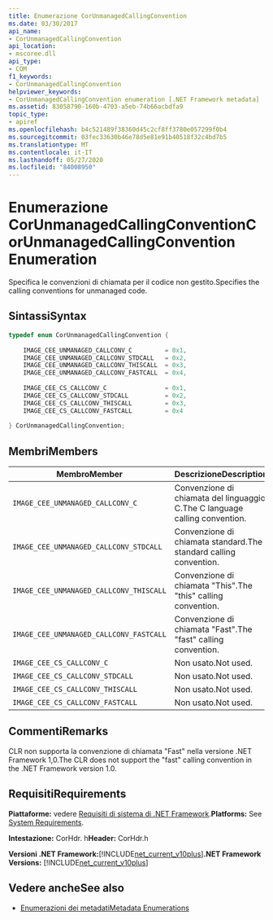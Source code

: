 ```yaml
---
title: Enumerazione CorUnmanagedCallingConvention
ms.date: 03/30/2017
api_name:
- CorUnmanagedCallingConvention
api_location:
- mscoree.dll
api_type:
- COM
f1_keywords:
- CorUnmanagedCallingConvention
helpviewer_keywords:
- CorUnmanagedCallingConvention enumeration [.NET Framework metadata]
ms.assetid: 83058790-160b-4703-a5eb-74b66acbdfa9
topic_type:
- apiref
ms.openlocfilehash: b4c521489f38360d45c2cf8ff3780e057299f0b4
ms.sourcegitcommit: 03fec33630b46e78d5e81e91b40518f32c4bd7b5
ms.translationtype: MT
ms.contentlocale: it-IT
ms.lasthandoff: 05/27/2020
ms.locfileid: "84008950"
---
```

# <a name="corunmanagedcallingconvention-enumeration"></a><span data-ttu-id="e11ff-102">Enumerazione CorUnmanagedCallingConvention</span><span class="sxs-lookup"><span data-stu-id="e11ff-102">CorUnmanagedCallingConvention Enumeration</span></span>
<span data-ttu-id="e11ff-103">Specifica le convenzioni di chiamata per il codice non gestito.</span><span class="sxs-lookup"><span data-stu-id="e11ff-103">Specifies the calling conventions for unmanaged code.</span></span>  
  
## <a name="syntax"></a><span data-ttu-id="e11ff-104">Sintassi</span><span class="sxs-lookup"><span data-stu-id="e11ff-104">Syntax</span></span>  
  
```cpp  
typedef enum CorUnmanagedCallingConvention {  
  
    IMAGE_CEE_UNMANAGED_CALLCONV_C         = 0x1,  
    IMAGE_CEE_UNMANAGED_CALLCONV_STDCALL   = 0x2,  
    IMAGE_CEE_UNMANAGED_CALLCONV_THISCALL  = 0x3,  
    IMAGE_CEE_UNMANAGED_CALLCONV_FASTCALL  = 0x4,  
  
    IMAGE_CEE_CS_CALLCONV_C                = 0x1,  
    IMAGE_CEE_CS_CALLCONV_STDCALL          = 0x2,  
    IMAGE_CEE_CS_CALLCONV_THISCALL         = 0x3,  
    IMAGE_CEE_CS_CALLCONV_FASTCALL         = 0x4  
  
} CorUnmanagedCallingConvention;  
```  
  
## <a name="members"></a><span data-ttu-id="e11ff-105">Membri</span><span class="sxs-lookup"><span data-stu-id="e11ff-105">Members</span></span>  
  
|<span data-ttu-id="e11ff-106">Membro</span><span class="sxs-lookup"><span data-stu-id="e11ff-106">Member</span></span>|<span data-ttu-id="e11ff-107">Descrizione</span><span class="sxs-lookup"><span data-stu-id="e11ff-107">Description</span></span>|  
|------------|-----------------|  
|`IMAGE_CEE_UNMANAGED_CALLCONV_C`|<span data-ttu-id="e11ff-108">Convenzione di chiamata del linguaggio C.</span><span class="sxs-lookup"><span data-stu-id="e11ff-108">The C language calling convention.</span></span>|  
|`IMAGE_CEE_UNMANAGED_CALLCONV_STDCALL`|<span data-ttu-id="e11ff-109">Convenzione di chiamata standard.</span><span class="sxs-lookup"><span data-stu-id="e11ff-109">The standard calling convention.</span></span>|  
|`IMAGE_CEE_UNMANAGED_CALLCONV_THISCALL`|<span data-ttu-id="e11ff-110">Convenzione di chiamata "This".</span><span class="sxs-lookup"><span data-stu-id="e11ff-110">The "this" calling convention.</span></span>|  
|`IMAGE_CEE_UNMANAGED_CALLCONV_FASTCALL`|<span data-ttu-id="e11ff-111">Convenzione di chiamata "Fast".</span><span class="sxs-lookup"><span data-stu-id="e11ff-111">The "fast" calling convention.</span></span>|  
|`IMAGE_CEE_CS_CALLCONV_C`|<span data-ttu-id="e11ff-112">Non usato.</span><span class="sxs-lookup"><span data-stu-id="e11ff-112">Not used.</span></span>|  
|`IMAGE_CEE_CS_CALLCONV_STDCALL`|<span data-ttu-id="e11ff-113">Non usato.</span><span class="sxs-lookup"><span data-stu-id="e11ff-113">Not used.</span></span>|  
|`IMAGE_CEE_CS_CALLCONV_THISCALL`|<span data-ttu-id="e11ff-114">Non usato.</span><span class="sxs-lookup"><span data-stu-id="e11ff-114">Not used.</span></span>|  
|`IMAGE_CEE_CS_CALLCONV_FASTCALL`|<span data-ttu-id="e11ff-115">Non usato.</span><span class="sxs-lookup"><span data-stu-id="e11ff-115">Not used.</span></span>|  
  
## <a name="remarks"></a><span data-ttu-id="e11ff-116">Commenti</span><span class="sxs-lookup"><span data-stu-id="e11ff-116">Remarks</span></span>  
 <span data-ttu-id="e11ff-117">CLR non supporta la convenzione di chiamata "Fast" nella versione .NET Framework 1,0.</span><span class="sxs-lookup"><span data-stu-id="e11ff-117">The CLR does not support the "fast" calling convention in the .NET Framework version 1.0.</span></span>  
  
## <a name="requirements"></a><span data-ttu-id="e11ff-118">Requisiti</span><span class="sxs-lookup"><span data-stu-id="e11ff-118">Requirements</span></span>  
 <span data-ttu-id="e11ff-119">**Piattaforme:** vedere [Requisiti di sistema di .NET Framework](../../get-started/system-requirements.md).</span><span class="sxs-lookup"><span data-stu-id="e11ff-119">**Platforms:** See [System Requirements](../../get-started/system-requirements.md).</span></span>  
  
 <span data-ttu-id="e11ff-120">**Intestazione:** CorHdr. h</span><span class="sxs-lookup"><span data-stu-id="e11ff-120">**Header:** CorHdr.h</span></span>  
  
 <span data-ttu-id="e11ff-121">**Versioni .NET Framework:**[!INCLUDE[net_current_v10plus](../../../../includes/net-current-v10plus-md.md)]</span><span class="sxs-lookup"><span data-stu-id="e11ff-121">**.NET Framework Versions:** [!INCLUDE[net_current_v10plus](../../../../includes/net-current-v10plus-md.md)]</span></span>  
  
## <a name="see-also"></a><span data-ttu-id="e11ff-122">Vedere anche</span><span class="sxs-lookup"><span data-stu-id="e11ff-122">See also</span></span>

- [<span data-ttu-id="e11ff-123">Enumerazioni dei metadati</span><span class="sxs-lookup"><span data-stu-id="e11ff-123">Metadata Enumerations</span></span>](metadata-enumerations.md)

